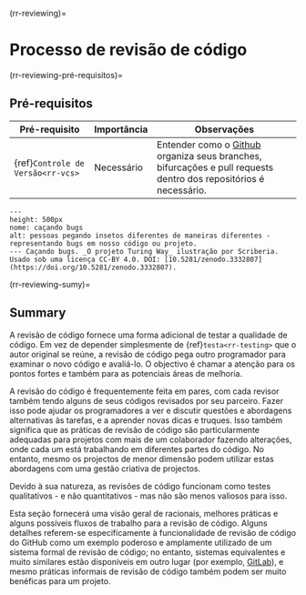 (rr-reviewing)=
# Processo de revisão de código

(rr-reviewing-pré-requisitos)=
## Pré-requisitos

| Pré-requisito                           | Importância | Observações                                                                                                                            |
| --------------------------------------- | ----------- | -------------------------------------------------------------------------------------------------------------------------------------- |
| {ref}`Controle de Versão<rr-vcs>` | Necessário  | Entender como o [Github](https://github.com) organiza seus branches, bifurcações e pull requests dentro dos repositórios é necessário. |

```{figure} ../figures/bug-catching.jpg
---
height: 500px
nome: caçando bugs
alt: pessoas pegando insetos diferentes de maneiras diferentes - representando bugs em nosso código ou projeto.
--- Caçando bugs. _O projeto Turing Way_ ilustração por Scriberia. Usado sob uma licença CC-BY 4.0. DOI: [10.5281/zenodo.3332807](https://doi.org/10.5281/zenodo.3332807).
```

(rr-reviewing-sumy)=
## Summary

A revisão de código fornece uma forma adicional de testar a qualidade de código. Em vez de depender simplesmente de {ref}`testa<rr-testing>` que o autor original se reúne, a revisão de código pega outro programador para examinar o novo código e avaliá-lo. O objectivo é chamar a atenção para os pontos fortes e também para as potenciais áreas de melhoria.

A revisão do código é frequentemente feita em pares, com cada revisor também tendo alguns de seus códigos revisados por seu parceiro. Fazer isso pode ajudar os programadores a ver e discutir questões e abordagens alternativas às tarefas, e a aprender novas dicas e truques. Isso também significa que as práticas de revisão de código são particularmente adequadas para projetos com mais de um colaborador fazendo alterações, onde cada um está trabalhando em diferentes partes do código. No entanto, mesmo os projectos de menor dimensão podem utilizar estas abordagens com uma gestão criativa de projectos.

Devido à sua natureza, as revisões de código funcionam como testes qualitativos - e não quantitativos - mas não são menos valiosos para isso.

Esta seção fornecerá uma visão geral de racionais, melhores práticas e alguns possíveis fluxos de trabalho para a revisão de código. Alguns detalhes referem-se especificamente à funcionalidade de revisão de código do GitHub como um exemplo poderoso e amplamente utilizado de um sistema formal de revisão de código; no entanto, sistemas equivalentes e muito similares estão disponíveis em outro lugar (por exemplo, [GitLab](https://about.gitlab.com)), e mesmo práticas informais de revisão de código também podem ser muito benéficas para um projeto.
